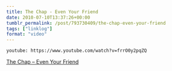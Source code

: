 ```yaml
---
title: The Chap - Even Your Friend
date: 2010-07-10T13:37:26+00:00
tumblr_permalink: /post/793730409/the-chap-even-your-friend
tags: ["linklog"]
format: "video"
---
```


`youtube: https://www.youtube.com/watch?v=frrO0y2pqZQ`

[The Chap &#8211; Even Your Friend][1]

[1]: https://www.youtube.com/watch?v=frrO0y2pqZQ
